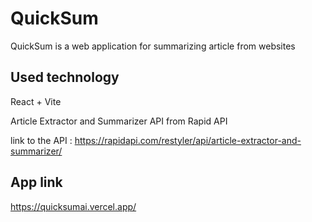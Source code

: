 # QuickSum

QuickSum is a web application for summarizing article from websites

## Used technology

React + Vite

Article Extractor and Summarizer API from Rapid API

link to the API : https://rapidapi.com/restyler/api/article-extractor-and-summarizer/




## App link

https://quicksumai.vercel.app/